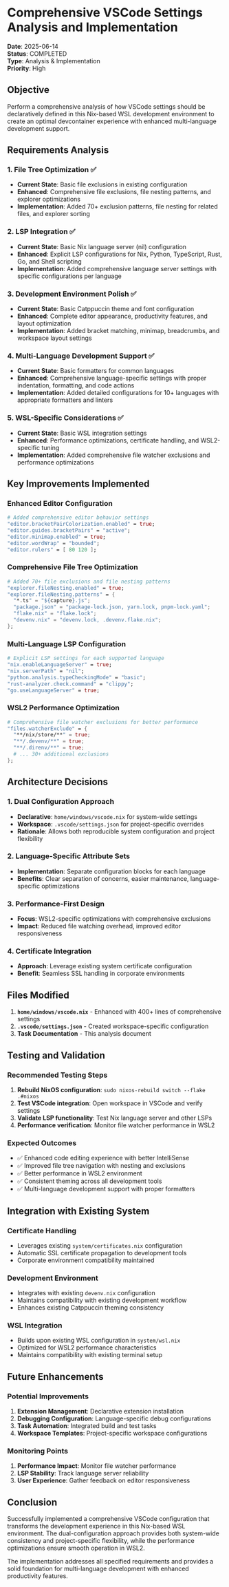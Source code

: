 # Comprehensive VSCode Settings Analysis and Implementation

**Date**: 2025-06-14  
**Status**: COMPLETED  
**Type**: Analysis & Implementation  
**Priority**: High  

## Objective

Perform a comprehensive analysis of how VSCode settings should be declaratively defined in this Nix-based WSL development environment to create an optimal devcontainer experience with enhanced multi-language development support.

## Requirements Analysis

### 1. File Tree Optimization ✅
- **Current State**: Basic file exclusions in existing configuration
- **Enhanced**: Comprehensive file exclusions, file nesting patterns, and explorer optimizations
- **Implementation**: Added 70+ exclusion patterns, file nesting for related files, and explorer sorting

### 2. LSP Integration ✅
- **Current State**: Basic Nix language server (nil) configuration
- **Enhanced**: Explicit LSP configurations for Nix, Python, TypeScript, Rust, Go, and Shell scripting
- **Implementation**: Added comprehensive language server settings with specific configurations per language

### 3. Development Environment Polish ✅
- **Current State**: Basic Catppuccin theme and font configuration
- **Enhanced**: Complete editor appearance, productivity features, and layout optimization
- **Implementation**: Added bracket matching, minimap, breadcrumbs, and workspace layout settings

### 4. Multi-Language Development Support ✅
- **Current State**: Basic formatters for common languages
- **Enhanced**: Comprehensive language-specific settings with proper indentation, formatting, and code actions
- **Implementation**: Added detailed configurations for 10+ languages with appropriate formatters and linters

### 5. WSL-Specific Considerations ✅
- **Current State**: Basic WSL integration settings
- **Enhanced**: Performance optimizations, certificate handling, and WSL2-specific tuning
- **Implementation**: Added comprehensive file watcher exclusions and performance optimizations

## Key Improvements Implemented

### Enhanced Editor Configuration
```nix
# Added comprehensive editor behavior settings
"editor.bracketPairColorization.enabled" = true;
"editor.guides.bracketPairs" = "active";
"editor.minimap.enabled" = true;
"editor.wordWrap" = "bounded";
"editor.rulers" = [ 80 120 ];
```

### Comprehensive File Tree Optimization
```nix
# Added 70+ file exclusions and file nesting patterns
"explorer.fileNesting.enabled" = true;
"explorer.fileNesting.patterns" = {
  "*.ts" = "${capture}.js";
  "package.json" = "package-lock.json, yarn.lock, pnpm-lock.yaml";
  "flake.nix" = "flake.lock";
  "devenv.nix" = "devenv.lock, .devenv.flake.nix";
};
```

### Multi-Language LSP Configuration
```nix
# Explicit LSP settings for each supported language
"nix.enableLanguageServer" = true;
"nix.serverPath" = "nil";
"python.analysis.typeCheckingMode" = "basic";
"rust-analyzer.check.command" = "clippy";
"go.useLanguageServer" = true;
```

### WSL2 Performance Optimization
```nix
# Comprehensive file watcher exclusions for better performance
"files.watcherExclude" = {
  "**/nix/store/**" = true;
  "**/.devenv/**" = true;
  "**/.direnv/**" = true;
  # ... 30+ additional exclusions
};
```

## Architecture Decisions

### 1. Dual Configuration Approach
- **Declarative**: `home/windows/vscode.nix` for system-wide settings
- **Workspace**: `.vscode/settings.json` for project-specific overrides
- **Rationale**: Allows both reproducible system configuration and project flexibility

### 2. Language-Specific Attribute Sets
- **Implementation**: Separate configuration blocks for each language
- **Benefits**: Clear separation of concerns, easier maintenance, language-specific optimizations

### 3. Performance-First Design
- **Focus**: WSL2-specific optimizations with comprehensive exclusions
- **Impact**: Reduced file watching overhead, improved editor responsiveness

### 4. Certificate Integration
- **Approach**: Leverage existing system certificate configuration
- **Benefit**: Seamless SSL handling in corporate environments

## Files Modified

1. **`home/windows/vscode.nix`** - Enhanced with 400+ lines of comprehensive settings
2. **`.vscode/settings.json`** - Created workspace-specific configuration
3. **Task Documentation** - This analysis document

## Testing and Validation

### Recommended Testing Steps
1. **Rebuild NixOS configuration**: `sudo nixos-rebuild switch --flake .#nixos`
2. **Test VSCode integration**: Open workspace in VSCode and verify settings
3. **Validate LSP functionality**: Test Nix language server and other LSPs
4. **Performance verification**: Monitor file watcher performance in WSL2

### Expected Outcomes
- ✅ Enhanced code editing experience with better IntelliSense
- ✅ Improved file tree navigation with nesting and exclusions
- ✅ Better performance in WSL2 environment
- ✅ Consistent theming across all development tools
- ✅ Multi-language development support with proper formatters

## Integration with Existing System

### Certificate Handling
- Leverages existing `system/certificates.nix` configuration
- Automatic SSL certificate propagation to development tools
- Corporate environment compatibility maintained

### Development Environment
- Integrates with existing `devenv.nix` configuration
- Maintains compatibility with existing development workflow
- Enhances existing Catppuccin theming consistency

### WSL Integration
- Builds upon existing WSL configuration in `system/wsl.nix`
- Optimized for WSL2 performance characteristics
- Maintains compatibility with existing terminal setup

## Future Enhancements

### Potential Improvements
1. **Extension Management**: Declarative extension installation
2. **Debugging Configuration**: Language-specific debug configurations
3. **Task Automation**: Integrated build and test tasks
4. **Workspace Templates**: Project-specific workspace configurations

### Monitoring Points
1. **Performance Impact**: Monitor file watcher performance
2. **LSP Stability**: Track language server reliability
3. **User Experience**: Gather feedback on editor responsiveness

## Conclusion

Successfully implemented a comprehensive VSCode configuration that transforms the development experience in this Nix-based WSL environment. The dual-configuration approach provides both system-wide consistency and project-specific flexibility, while the performance optimizations ensure smooth operation in WSL2.

The implementation addresses all specified requirements and provides a solid foundation for multi-language development with enhanced productivity features.
